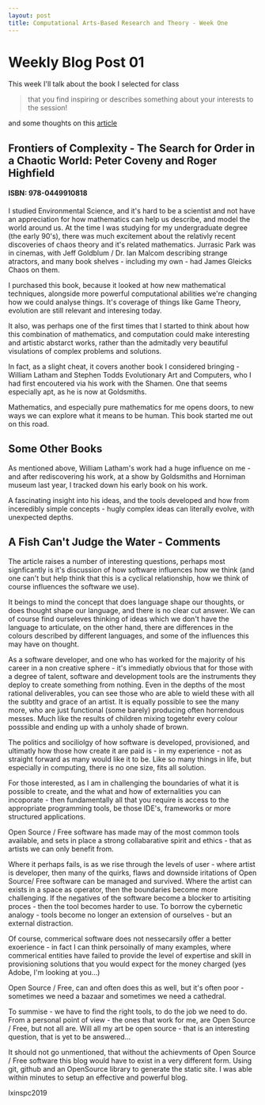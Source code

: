 ```yaml
---
layout: post
title: Computational Arts-Based Research and Theory - Week One
---
```


# Weekly Blog Post 01

This week I'll talk about the book I selected for class

> that you find inspiring or describes something about your interests to the session!

and some thoughts on this [article][1]

## Frontiers of Complexity - The Search for Order in a Chaotic World: Peter Coveny and Roger Highfield

#### ISBN: 978-0449910818

I studied Environmental Science, and it's hard to be a scientist and not have an appreciation for how mathematics can help us describe, and model the world around us. At the time I was studying for my undergraduate degree (the early 90's), there was much excitement about the relativly recent discoveries of chaos theory and it's related mathematics. Jurrasic Park was in cinemas, with Jeff Goldblum / Dr. Ian Malcom describing strange atractors, and many book shelves - including my own - had James Gleicks Chaos on them.

I purchased this book, because it looked at how new mathematical techniques, alongside more powerful computational abilities we're changing how we could analyse things. It's coverage of things like Game Theory, evolution are still relevant and interesing today.

It also, was perhaps one of the first times that I started to think about how this combination of mathematics, and computation could make interesting and artistic abstarct works, rather than the admitadly very beautiful visulations of complex problems and solutions.

In fact, as a slight cheat, it covers another book I considered bringing - William Latham and Stephen Todds Evolutionary Art and Computers, who I had first encoutered via his work with the Shamen. One that seems especially apt, as he is now at Goldsmiths.

Mathematics, and especially pure mathematics for me opens doors, to new ways we can explore what it means to be human. This book started me out on this road.

## Some Other Books

As mentioned above, William Latham's work had a huge influence on me - and after rediscovering his work, at a show by Goldsmiths and Horniman museum last year, I tracked down his early book on his work.

A fascinating insight into his ideas, and the tools developed and how from inceredibly simple concepts - hugly complex ideas can literally evolve, with unexpected depths. 

## A Fish Can't Judge the Water - Comments

The article raises a number of interesting questions, perhaps most signficantly is it's discussion of how software influences how we think (and one can't but help think that this is a cyclical relationship, how we think of course influences the software we use).

It beings to mind the concept that does language shape our thoughts, or does thought shape our language, and there is no clear cut answer. We can of course find ourseleves thinking of ideas which we don't have the language to articulate, on the other hand, there are differences in the colours described by different languages, and  some of the influences this may have on thought.

As a software developer, and one who has worked for the majority of his career in a non creative sphere - it's immediatly obvious that for those with a degree of talent, software and development tools are the instruments they deploy to create something from nothing. Even in the depths of the most rational deliverables, you can see those who are able to wield these with all the subtlty and grace of an artist. It is equally possible to see the many more, who are just functional (some barely) producing often horrendous messes. Much like the results of children mixing togetehr every colour posssible and ending up with a unholy shade of brown.

The politics and sociliolgy of how software is developed, provisioned, and ultimatly how those how create it are paid is - in my experience - not as straight forward as many would like it to be. Like so many things in life, but especially in computing, there is no one size, fits all solution.

For those interested, as I am in challenging the boundaries of what it is possible to create, and the what and how of externalities you can incoporate - then fundamentally all that you require is access to the appropriate programming tools, be those IDE's, frameworks or more structured applications.

Open Source / Free software has made may of the most common tools available, and sets in place a strong collabarative spirit and ethics - that as artists we can only benefit from.

Where it perhaps fails, is as we rise through the levels of user - where artist is developer, then many of the quirks, flaws and downside iritations of Open Source/  Free software can be managed and survived. Where the artist can exists in a space as operator, then the boundaries become more challenging. If the negatives of the software become a blocker to artisiting proces - then the tool becomes harder to use. To borrow the cybernetic analogy - tools become no longer an extension of ourselves - but an external distraction.

Of course, commerical software does not nessecarsily offer a better exoerience - in fact I can think persoinally of many examples, where commerical entities have failed to provide the level of expertise and skill in provisioning solutions that you would expect for the money charged (yes Adobe, I'm looking at you…)

Open Source / Free, can and often does this as well, but it's often poor - sometimes we need a bazaar and sometimes we need a cathedral.

To summise - we have to find the right tools, to do the job we need to do. From a personal point of view - the ones that work for me, are Open Source / Free, but not all are. Will all my art be open source - that is an interesting question, that is yet to be answered…

It should not go unmentioned, that without the achievments of Open Source / Free software this blog would have to exist in a very different form. Using git, github and an OpenSource library to generate the static site. I was able within minutes to setup an effective and powerful blog.

lxinspc2019






[1]: http://www.constantvzw.org/verlag/spip.php?page=article&id_article=72&mot_filtre=9&id_lang=0



